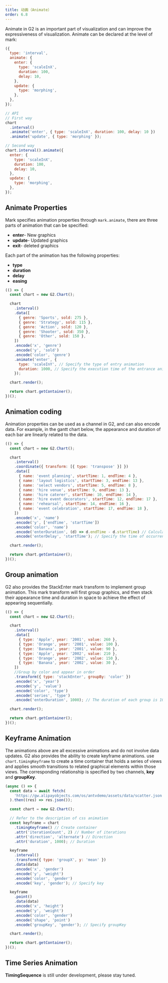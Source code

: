 ```yaml
---
title: 动画（Animate）
order: 6.8
---
```


Animate in G2 is an important part of visualization and can improve the expressiveness of visualization. Animate can be declared at the level of mark:

```js
({
  type: 'interval',
  animate: {
    enter: {
      type: 'scaleInX',
      duration: 100,
      delay: 10,
    },
    update: {
      type: 'morphing',
    },
  },
});
```

```js
// API
// First way
chart
  .interval()
  .animate('enter', { type: 'scaleInX', duration: 100, delay: 10 })
  .animate('update', { type: 'morphing' });

// Second way
chart.interval().animate({
  enter: {
    type: 'scaleInX',
    duration: 100,
    delay: 10,
  },
  update: {
    type: 'morphing',
  },
});
```

## Animate Properties

Mark specifies animation properties through `mark.animate`, there are three parts of animation that can be specified:

- **enter**- New graphics
- **update**- Updated graphics
- **exit**- deleted graphics

Each part of the animation has the following properties:

- **type**
- **duration**
- **delay**
- **easing**

```js | ob
(() => {
  const chart = new G2.Chart();

  chart
    .interval()
    .data([
      { genre: 'Sports', sold: 275 },
      { genre: 'Strategy', sold: 115 },
      { genre: 'Action', sold: 120 },
      { genre: 'Shooter', sold: 350 },
      { genre: 'Other', sold: 150 },
    ])
    .encode('x', 'genre')
    .encode('y', 'sold')
    .encode('color', 'genre')
    .animate('enter', {
      type: 'scaleInY', // Specify the type of entry animation
      duration: 1000, // Specify the execution time of the entrance animation
    });

  chart.render();

  return chart.getContainer();
})();
```

## Animation coding

Animation properties can be used as a channel in G2, and can also encode data. For example, in the gantt chart below, the appearance and duration of each bar are linearly related to the data.

```js | ob
(() => {
  const chart = new G2.Chart();

  chart
    .interval()
    .coordinate({ transform: [{ type: 'transpose' }] })
    .data([
      { name: 'event planning', startTime: 1, endTime: 4 },
      { name: 'layout logistics', startTime: 3, endTime: 13 },
      { name: 'select vendors', startTime: 5, endTime: 8 },
      { name: 'hire venue', startTime: 9, endTime: 13 },
      { name: 'hire caterer', startTime: 10, endTime: 14 },
      { name: 'hire event decorators', startTime: 12, endTime: 17 },
      { name: 'rehearsal', startTime: 14, endTime: 16 },
      { name: 'event celebration', startTime: 17, endTime: 18 },
    ])
    .encode('x', 'name')
    .encode('y', ['endTime', 'startTime'])
    .encode('color', 'name')
    .encode('enterDuration', (d) => d.endTime - d.startTime) // Calculate the duration and encode
    .encode('enterDelay', 'startTime'); // Specify the time of occurrence and encode

  chart.render();

  return chart.getContainer();
})();
```

## Group animation

G2 also provides the StackEnter mark transform to implement group animation. This mark transform will first group graphics, and then stack their appearance time and duration in space to achieve the effect of appearing sequentially.

```js | ob
(() => {
  const chart = new G2.Chart();

  chart
    .interval()
    .data([
      { type: 'Apple', year: '2001', value: 260 },
      { type: 'Orange', year: '2001', value: 100 },
      { type: 'Banana', year: '2001', value: 90 },
      { type: 'Apple', year: '2002', value: 210 },
      { type: 'Orange', year: '2002', value: 150 },
      { type: 'Banana', year: '2002', value: 30 },
    ])
    //Group by color and appear in order
    .transform({ type: 'stackEnter', groupBy: 'color' })
    .encode('x', 'year')
    .encode('y', 'value')
    .encode('color', 'type')
    .encode('series', 'type')
    .encode('enterDuration', 1000); // The duration of each group is 1000

  chart.render();

  return chart.getContainer();
})();
```

## Keyframe Animation

The animations above are all excessive animations and do not involve data updates. G2 also provides the ability to create keyframe animations. use `chart.timingKeyframe` to create a time container that holds a series of views and applies smooth transitions to related graphical elements within those views. The corresponding relationship is specified by two channels, **key** and **groupKey**.

```js | ob
(async () => {
  const data = await fetch(
    'https://gw.alipayobjects.com/os/antvdemo/assets/data/scatter.json',
  ).then((res) => res.json());

  const chart = new G2.Chart();

  // Refer to the description of css animation
  const keyframe = chart
    .timingKeyframe() // Create container
    .attr('iterationCount', 2) // Number of iterations
    .attr('direction', 'alternate') // Direction
    .attr('duration', 1000); // Duration

  keyframe
    .interval()
    .transform({ type: 'groupX', y: 'mean' })
    .data(data)
    .encode('x', 'gender')
    .encode('y', 'weight')
    .encode('color', 'gender')
    .encode('key', 'gender'); // Specify key

  keyframe
    .point()
    .data(data)
    .encode('x', 'height')
    .encode('y', 'weight')
    .encode('color', 'gender')
    .encode('shape', 'point')
    .encode('groupKey', 'gender'); // Specify groupKey

  chart.render();

  return chart.getContainer();
})();
```

## Time Series Animation

**TimingSequence** is still under development, please stay tuned.
